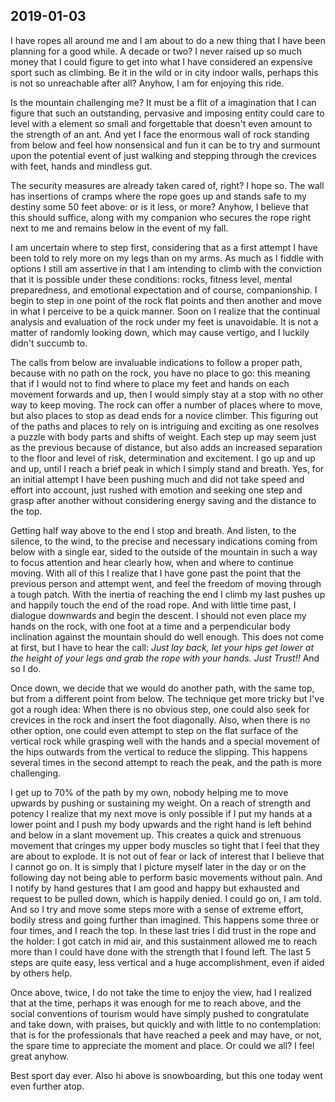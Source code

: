 ## 2019-01-03

I have ropes all around me and I am about to do a new thing that I have been planning for a good while. A decade or two? I never raised up so much money that I could figure to get into what I have considered an expensive sport such as climbing. Be it in the wild or in city indoor walls, perhaps this is not so unreachable after all? Anyhow, I am for enjoying this ride. 

Is the mountain challenging me? It must be a flit of a imagination that I can figure that such an outstanding, pervasive and imposing entity could care to level with a element so small and forgettable that doesn't even amount to the strength of an ant. And yet I face the enormous wall of rock standing from below and feel how nonsensical and fun it can be to try and surmount upon the potential event of just walking and stepping through the crevices with feet, hands and mindless gut.

The security measures are already taken cared of, right? I hope so. The wall has insertions of cramps where the rope goes up and stands safe to my destiny some 50 feet above: or is it less, or more? Anyhow, I believe that this should suffice, along with my companion who secures the rope right next to me and remains below in the event of my fall. 

I am uncertain where to step first, considering that as a first attempt I have been told to rely more on my legs than on my arms. As much as I fiddle with options I still am assertive in that I am intending to climb with the conviction that it is possible under these conditions: rocks, fitness level, mental preparedness, and emotional expectation and of course, companionship. I begin to step in one point of the rock flat points and then another and move in what I perceive to be a quick manner. Soon on I realize that the continual analysis and evaluation of the rock under my feet is unavoidable. It is not a matter of randomly looking down, which may cause vertigo, and I luckily didn't succumb to. 

The calls from below are invaluable indications to follow a proper path, because with no path on the rock, you have no place to go: this meaning that if I would not to find where to place my feet and hands on each movement forwards and up, then I would simply stay at a stop with no other way to keep moving. The rock can offer a number of places where to move, but also places to stop as dead ends for a novice climber. This figuring out of the paths and places to rely on is intriguing and exciting as one resolves a puzzle with body parts and shifts of weight. Each step up may seem just as the previous because of distance, but also adds an increased separation to the floor and level of risk, determination and excitement. I go up and up and up, until I reach a brief peak in which I simply stand and breath. Yes, for an initial attempt I have been pushing much and did not take speed and effort into account, just rushed with emotion and seeking one step and grasp after another without considering energy saving and the distance to the top. 

Getting half way above to the end I stop and breath. And listen, to the silence, to the wind, to the precise and necessary indications coming from below with a single ear, sided to the outside of the mountain in such a way to focus attention and hear clearly how, when and where to continue moving. With all of this I realize that I have gone past the point that the previous person and attempt went, and feel the freedom of moving through a tough patch. With the inertia of reaching the end I climb my last pushes up and happily touch the end of the road rope. And with little time past, I dialogue downwards and begin the descent. I should not even place my hands on the rock, with one foot at a time and a perpendicular body inclination against the mountain should do well enough. This does not come at first, but I have to hear the call: *Just lay back, let your hips get lower at the height of your legs and grab the rope with your hands. Just Trust!!* And so I do. 

Once down, we decide that we would do another path, with the same top, but from a different point from below. The technique get more tricky but I've got a rough idea: When there is no obvious step, one could also seek for crevices in the rock and insert the foot diagonally. Also, when there is no other option, one could even attempt to step on the flat surface of the vertical rock while grasping well with the hands and a special movement of the hips outwards from the vertical to reduce the slipping. This happens several times in the second attempt to reach the peak, and the path is more challenging. 

I get up to 70% of the path by my own, nobody helping me to move upwards by pushing or sustaining my weight. On a reach of strength and potency I realize that my next move is only possible if I put my hands at a lower point and I push my body upwards and the right hand is left behind and below in a slant movement up. This creates a quick and strenuous movement that cringes my upper body muscles so tight that I feel that they are about to explode. It is not out of fear or lack of interest that I believe that I cannot go on. It is simply that I picture myself later in the day or on the following day not being able to perform basic movements without pain. And I notify by hand gestures that I am good and happy but exhausted and request to be pulled down, which is happily denied. I could go on, I am told. And so I try and move some steps more with a sense of extreme effort, bodily stress and going further than imagined. This happens some three or four times, and I reach the top. In these last tries I did trust in the rope and the holder: I got catch in mid air, and this sustainment allowed me to reach more than I could have done with the strength that I found left. The last 5 steps are quite easy, less vertical and a huge accomplishment, even if aided by others help. 

Once above, twice, I do not take the time to enjoy the view, had I realized that at the time, perhaps it was enough for me to reach above, and the social conventions of tourism would have simply pushed to congratulate and take down, with praises, but quickly and with little to no contemplation: that is for the professionals that have reached a peek and may have, or not, the spare time to appreciate the moment and place. Or could we all? I feel great anyhow. 

Best sport day ever. Also hi above is snowboarding, but this one today went even further atop. 
